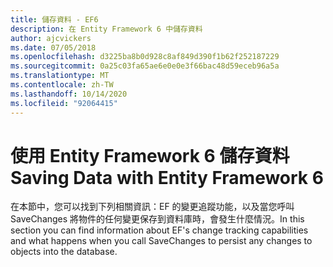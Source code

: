 ```yaml
---
title: 儲存資料 - EF6
description: 在 Entity Framework 6 中儲存資料
author: ajcvickers
ms.date: 07/05/2018
ms.openlocfilehash: d3225ba8b0d928c8af849d390f1b62f252187229
ms.sourcegitcommit: 0a25c03fa65ae6e0e0e3f66bac48d59eceb96a5a
ms.translationtype: MT
ms.contentlocale: zh-TW
ms.lasthandoff: 10/14/2020
ms.locfileid: "92064415"
---
```

# <a name="saving-data-with-entity-framework-6"></a><span data-ttu-id="bf521-103">使用 Entity Framework 6 儲存資料</span><span class="sxs-lookup"><span data-stu-id="bf521-103">Saving Data with Entity Framework 6</span></span>

<span data-ttu-id="bf521-104">在本節中，您可以找到下列相關資訊：EF 的變更追蹤功能，以及當您呼叫 SaveChanges 將物件的任何變更保存到資料庫時，會發生什麼情況。</span><span class="sxs-lookup"><span data-stu-id="bf521-104">In this section you can find information about EF's change tracking capabilities and what happens when you call SaveChanges to persist any changes to objects into the database.</span></span>
